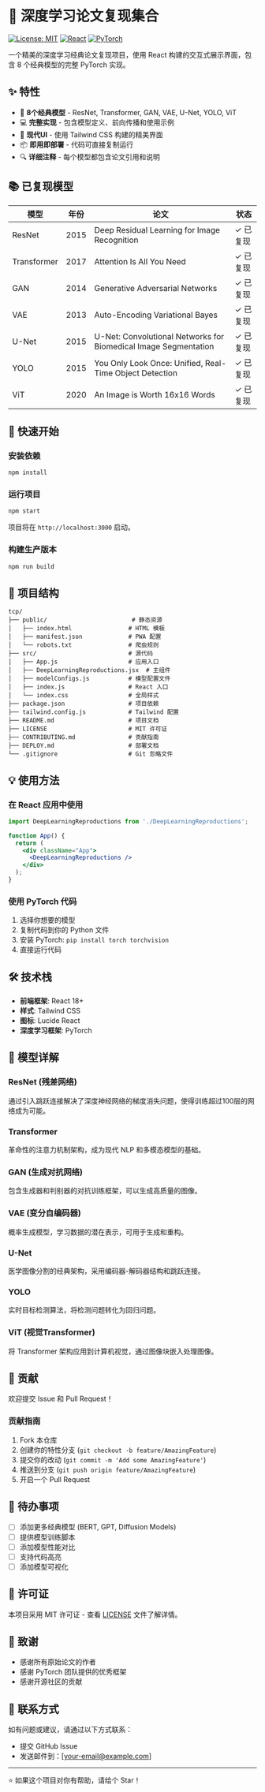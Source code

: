 # 🧠 深度学习论文复现集合

[![License: MIT](https://img.shields.io/badge/License-MIT-yellow.svg)](https://opensource.org/licenses/MIT)
[![React](https://img.shields.io/badge/React-18.0+-blue.svg)](https://reactjs.org/)
[![PyTorch](https://img.shields.io/badge/PyTorch-Compatible-red.svg)](https://pytorch.org/)

一个精美的深度学习经典论文复现项目，使用 React 构建的交互式展示界面，包含 8 个经典模型的完整 PyTorch 实现。

## ✨ 特性

- 🎯 **8个经典模型** - ResNet, Transformer, GAN, VAE, U-Net, YOLO, ViT
- 💻 **完整实现** - 包含模型定义、前向传播和使用示例
- 🎨 **现代UI** - 使用 Tailwind CSS 构建的精美界面
- 📦 **即用即部署** - 代码可直接复制运行
- 🔍 **详细注释** - 每个模型都包含论文引用和说明

## 📚 已复现模型

| 模型 | 年份 | 论文 | 状态 |
|------|------|------|------|
| ResNet | 2015 | Deep Residual Learning for Image Recognition | ✓ 已复现 |
| Transformer | 2017 | Attention Is All You Need | ✓ 已复现 |
| GAN | 2014 | Generative Adversarial Networks | ✓ 已复现 |
| VAE | 2013 | Auto-Encoding Variational Bayes | ✓ 已复现 |
| U-Net | 2015 | U-Net: Convolutional Networks for Biomedical Image Segmentation | ✓ 已复现 |
| YOLO | 2015 | You Only Look Once: Unified, Real-Time Object Detection | ✓ 已复现 |
| ViT | 2020 | An Image is Worth 16x16 Words | ✓ 已复现 |

## 🚀 快速开始

### 安装依赖

```bash
npm install
```

### 运行项目

```bash
npm start
```

项目将在 `http://localhost:3000` 启动。

### 构建生产版本

```bash
npm run build
```

## 📁 项目结构

```
tcp/
├── public/                        # 静态资源
│   ├── index.html                # HTML 模板
│   ├── manifest.json             # PWA 配置
│   └── robots.txt                # 爬虫规则
├── src/                          # 源代码
│   ├── App.js                    # 应用入口
│   ├── DeepLearningReproductions.jsx  # 主组件
│   ├── modelConfigs.js           # 模型配置文件
│   ├── index.js                  # React 入口
│   └── index.css                 # 全局样式
├── package.json                  # 项目依赖
├── tailwind.config.js            # Tailwind 配置
├── README.md                     # 项目文档
├── LICENSE                       # MIT 许可证
├── CONTRIBUTING.md               # 贡献指南
├── DEPLOY.md                     # 部署文档
└── .gitignore                    # Git 忽略文件
```

## 💡 使用方法

### 在 React 应用中使用

```jsx
import DeepLearningReproductions from './DeepLearningReproductions';

function App() {
  return (
    <div className="App">
      <DeepLearningReproductions />
    </div>
  );
}
```

### 使用 PyTorch 代码

1. 选择你想要的模型
2. 复制代码到你的 Python 文件
3. 安装 PyTorch: `pip install torch torchvision`
4. 直接运行代码

## 🛠️ 技术栈

- **前端框架**: React 18+
- **样式**: Tailwind CSS
- **图标**: Lucide React
- **深度学习框架**: PyTorch

## 📖 模型详解

### ResNet (残差网络)
通过引入跳跃连接解决了深度神经网络的梯度消失问题，使得训练超过100层的网络成为可能。

### Transformer
革命性的注意力机制架构，成为现代 NLP 和多模态模型的基础。

### GAN (生成对抗网络)
包含生成器和判别器的对抗训练框架，可以生成高质量的图像。

### VAE (变分自编码器)
概率生成模型，学习数据的潜在表示，可用于生成和重构。

### U-Net
医学图像分割的经典架构，采用编码器-解码器结构和跳跃连接。

### YOLO
实时目标检测算法，将检测问题转化为回归问题。

### ViT (视觉Transformer)
将 Transformer 架构应用到计算机视觉，通过图像块嵌入处理图像。

## 🤝 贡献

欢迎提交 Issue 和 Pull Request！

### 贡献指南

1. Fork 本仓库
2. 创建你的特性分支 (`git checkout -b feature/AmazingFeature`)
3. 提交你的改动 (`git commit -m 'Add some AmazingFeature'`)
4. 推送到分支 (`git push origin feature/AmazingFeature`)
5. 开启一个 Pull Request

## 📝 待办事项

- [ ] 添加更多经典模型 (BERT, GPT, Diffusion Models)
- [ ] 提供模型训练脚本
- [ ] 添加模型性能对比
- [ ] 支持代码高亮
- [ ] 添加模型可视化

## 📄 许可证

本项目采用 MIT 许可证 - 查看 [LICENSE](LICENSE) 文件了解详情。

## 🙏 致谢

- 感谢所有原始论文的作者
- 感谢 PyTorch 团队提供的优秀框架
- 感谢开源社区的贡献

## 📮 联系方式

如有问题或建议，请通过以下方式联系：

- 提交 GitHub Issue
- 发送邮件到：[your-email@example.com]

---

⭐ 如果这个项目对你有帮助，请给个 Star！

